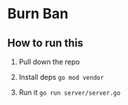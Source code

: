 # Burn Ban

## How to run this

1. Pull down the repo

2. Install deps `go mod vendor`

3. Run it `go run server/server.go`
